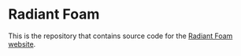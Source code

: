 # Radiant Foam

This is the repository that contains source code for the [Radiant Foam website](https://radfoam.github.io).